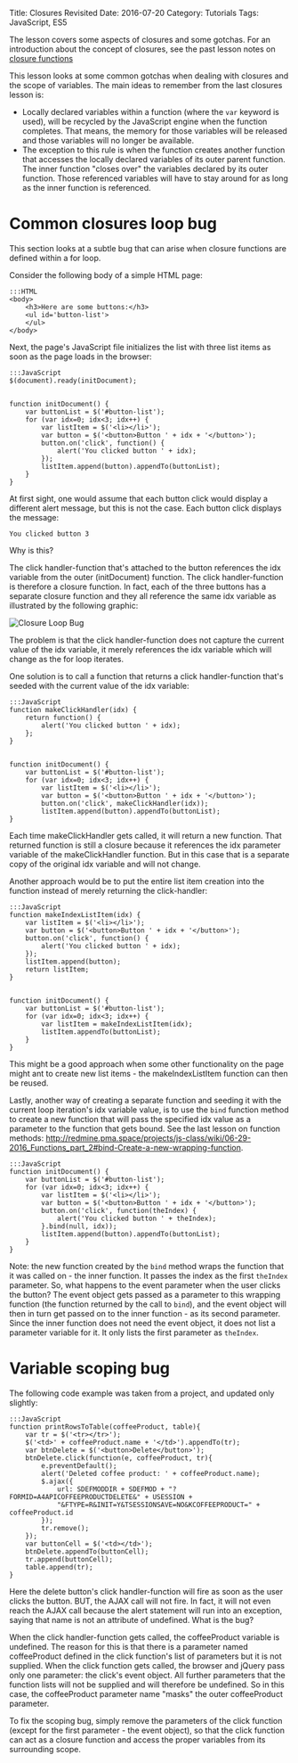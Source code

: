Title: Closures Revisited
Date: 2016-07-20
Category: Tutorials
Tags: JavaScript, ES5

The lesson covers some aspects of closures and some gotchas. 
For an introduction about the concept of closures, see the past lesson notes on [closure functions](/closure-functions.html)

This lesson looks at some common gotchas when dealing with closures and the scope of variables. The main ideas to remember from the last closures lesson is:

* Locally declared variables within a function (where the `var` keyword is used), will be recycled by the JavaScript engine when the function completes. That means, the memory for those variables will be released and those variables will no longer be available.
* The exception to this rule is when the function creates another function that accesses the locally declared variables of its outer parent function. The inner function "closes over" the variables declared by its outer function. Those referenced variables will have to stay around for as long as the inner function is referenced.

# Common closures loop bug

This section looks at a subtle bug that can arise when closure functions are defined within a for loop. 

Consider the following body of a simple HTML page:

    :::HTML
    <body>
        <h3>Here are some buttons:</h3>
        <ul id='button-list'>
        </ul>
    </body>

Next, the page's JavaScript file initializes the list with three list items as soon as the page loads in the browser:

    :::JavaScript
    $(document).ready(initDocument);


    function initDocument() {
        var buttonList = $('#button-list');
        for (var idx=0; idx<3; idx++) {
            var listItem = $('<li></li>');
            var button = $('<button>Button ' + idx + '</button>');
            button.on('click', function() {
                alert('You clicked button ' + idx);
            });
            listItem.append(button).appendTo(buttonList);
        }
    }

At first sight, one would assume that each button click would display a different alert message, but this is not the case.
Each button click displays the message:

    You clicked button 3

Why is this?

The click handler-function that's attached to the button references the idx variable from the outer (initDocument) function. The click handler-function is therefore a closure function. In fact, each of the three buttons has a separate closure function and they all reference the same idx variable as illustrated by the following graphic:

![Closure Loop Bug]({filename}/extras/closures-loop-bug.png)

The problem is that the click handler-function does not capture the current value of the idx variable, it merely references the idx variable which will change as the for loop iterates.

One solution is to call a function that returns a click handler-function that's seeded with the current value of the idx variable:

    :::JavaScript
    function makeClickHandler(idx) {
        return function() {
            alert('You clicked button ' + idx);
        };
    }


    function initDocument() {
        var buttonList = $('#button-list');
        for (var idx=0; idx<3; idx++) {
            var listItem = $('<li></li>');
            var button = $('<button>Button ' + idx + '</button>');
            button.on('click', makeClickHandler(idx));
            listItem.append(button).appendTo(buttonList);
    }

Each time makeClickHandler gets called, it will return a new function. That returned function is still a closure because it references the idx parameter variable of the makeClickHandler function. But in this case that is a separate copy of the original idx variable and will not change.

Another approach would be to put the entire list item creation into the function instead of merely returning the click-handler:

    :::JavaScript
    function makeIndexListItem(idx) {
        var listItem = $('<li></li>');
        var button = $('<button>Button ' + idx + '</button>');
        button.on('click', function() {
            alert('You clicked button ' + idx);
        });
        listItem.append(button);
        return listItem;
    }


    function initDocument() {
        var buttonList = $('#button-list');
        for (var idx=0; idx<3; idx++) {
            var listItem = makeIndexListItem(idx);
            listItem.appendTo(buttonList);
        }
    }

This might be a good approach when some other functionality on the page might ant to create new list items - the makeIndexListItem function can then be reused.

Lastly, another way of creating a separate function and seeding it with the current loop iteration's idx variable value, is to use the `bind` function method to create a new function that will pass the specified idx value as a parameter to the function that gets bound. See the last lesson on function methods: http://redmine.pma.space/projects/js-class/wiki/06-29-2016_Functions_part_2#bind-Create-a-new-wrapping-function.

    :::JavaScript
    function initDocument() {
        var buttonList = $('#button-list');
        for (var idx=0; idx<3; idx++) {
            var listItem = $('<li></li>');
            var button = $('<button>Button ' + idx + '</button>');
            button.on('click', function(theIndex) {
                alert('You clicked button ' + theIndex);
            }.bind(null, idx));
            listItem.append(button).appendTo(buttonList);
        }
    }

Note: the new function created by the `bind` method wraps the function that it was called on - the inner function. It passes the index as the first `theIndex` parameter. So, what happens to the event parameter when the user clicks the button? The event object gets passed as a parameter to this wrapping function (the function returned by the call to `bind`), and the event object will then in turn get passed on to the inner function - as its second parameter. Since the inner function does not need the event object, it does not list a parameter variable for it. It only lists the first parameter as `theIndex`.

# Variable scoping bug

The following code example was taken from a project, and updated only slightly:

    :::JavaScript
    function printRowsToTable(coffeeProduct, table){
        var tr = $('<tr></tr>');
        $('<td>' + coffeeProduct.name + '</td>').appendTo(tr);
        var btnDelete = $('<button>Delete</button>');
        btnDelete.click(function(e, coffeeProduct, tr){
            e.preventDefault();
            alert('Deleted coffee product: ' + coffeeProduct.name);
            $.ajax({
                url: SDEFMODDIR + SDEFMOD + "?FORMID=A4APICOFFEEPRODUCTDELETE&" + USESSION + 
                "&FTYPE=R&INIT=Y&TSESSIONSAVE=NO&KCOFFEEPRODUCT=" + coffeeProduct.id
            });
            tr.remove();
        });
        var buttonCell = $('<td></td>');
        btnDelete.appendTo(buttonCell);
        tr.append(buttonCell);
        table.append(tr);
    }

Here the delete button's click handler-function will fire as soon as the user clicks the button.
BUT, the AJAX call will not fire. In fact, it will not even reach the AJAX call because the alert statement will run into an exception, saying that name is not an attribute of undefined.
What is the bug?

When the click handler-function gets called, the coffeeProduct variable is undefined. The reason for this is that there is a parameter named coffeeProduct defined in the click function's list of parameters but it is not supplied. When the click function gets called, the browser and jQuery pass only one parameter: the click's event object. All further parameters that the function lists will not be supplied and will therefore be undefined. So in this case, the coffeeProduct parameter name "masks" the outer coffeeProduct parameter.

To fix the scoping bug, simply remove the parameters of the click function (except for the first parameter - the event object), so that the click function can act as a closure function and access the proper variables from its surrounding scope.

